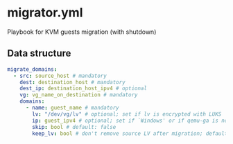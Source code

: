 migrator.yml
============
Playbook for KVM guests migration (with shutdown)
## Data structure
```yaml
migrate_domains:
  - src: source_host # mandatory
    dest: destination_host # mandatory
    dest_ip: destination_host_ipv4 # optional
    vg: vg_name_on_destination # mandatory
    domains:
      - name: guest_name # mandatory
        lv: "/dev/vg/lv" # optional; set if lv is encrypted with LUKS
        ip: guest_ipv4 # optional; set if `Windows' or if qemu-ga is not running
        skip: bool # default: false
        keep_lv: bool # don't remove source LV after migration; default: false
```
